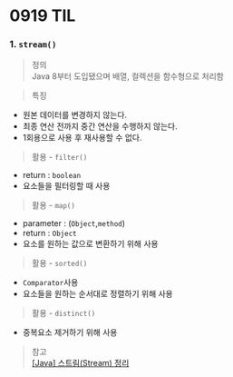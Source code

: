 # 0919 TIL

### 1. `stream()`
> 정의    
> Java 8부터 도입됐으며 배열, 컬렉션을 함수형으로 처리함

>특징
- 원본 데이터를 변경하지 않는다.
- 최종 연산 전까지 중간 연산을 수행하지 않는다.
- 1회용으로 사용 후 재사용할 수 없다.

>활용 - `filter()`
- return : `boolean`
- 요소들을 필터링할 때 사용

>활용 - `map()`
- parameter : (`Object`,`method`)
- return : `Object`
- 요소를 원하는 값으로 변환하기 위해 사용

>활용 - `sorted()`
- `Comparator`사용
- 요소들을 원하는 순서대로 정렬하기 위해 사용

>활용 - `distinct()`
- 중복요소 제거하기 위해 사용

>참고   
> [[Java] 스트림(Stream) 정리](https://velog.io/@yun8565/Java-%EC%8A%A4%ED%8A%B8%EB%A6%BCStream-%EC%A0%95%EB%A6%AC)

